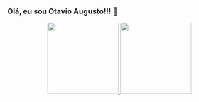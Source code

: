 ### Olá, eu sou Otavio Augusto!!! 👋
<div align="center">
  <a href="https://github.com/otavioaugust1">
  <img height="160em" src="https://github-readme-stats.vercel.app/api?username=otavioaugust1&show_icons=true&theme=dracula&include_all_commits=true&count_private=true"/>
  <img height="160em" src="https://github-readme-stats.vercel.app/api/top-langs/?username=otavioaugust1&layout=compact&langs_count=7&theme=dracula"/>
</div>
<!--
**otavioaugust1/otavioaugust1** is a ✨ _special_ ✨ repository because its `README.md` (this file) appears on your GitHub profile.

Here are some ideas to get you started:

- 🔭 I’m currently working on ...
- 🌱 I’m currently learning ...
- 👯 I’m looking to collaborate on ...
- 🤔 I’m looking for help with ...
- 💬 Ask me about ...
- 📫 How to reach me: ...
- 😄 Pronouns: ...
- ⚡ Fun fact: ...
-->
